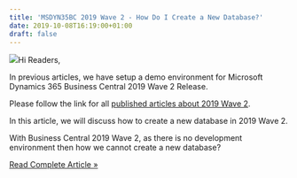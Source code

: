 ```yaml
---
title: 'MSDYN35BC 2019 Wave 2 - How Do I Create a New Database?'
date: 2019-10-08T16:19:00+01:00
draft: false
---
```


[![](https://1.bp.blogspot.com/-v1VV6eKj7Cc/WGDKatrsYjI/AAAAAAAAIvw/nuUaD_xfgPwl028DLKHAsmEAgLgTIA9wgCPcBGAYYCw/s200/what-is-dia.jpg)](https://1.bp.blogspot.com/-v1VV6eKj7Cc/WGDKatrsYjI/AAAAAAAAIvw/nuUaD_xfgPwl028DLKHAsmEAgLgTIA9wgCPcBGAYYCw/s1600/what-is-dia.jpg)Hi Readers,  
  
In previous articles, we have setup a demo environment for Microsoft Dynamics 365 Business Central 2019 Wave 2 Release.  
  
Please follow the link for all [published articles about 2019 Wave 2](https://saurav-nav.blogspot.com/p/msdyn365bc-2019-wave-2.html).  
  
In this article, we will discuss how to create a new database in 2019 Wave 2.  
  
With Business Central 2019 Wave 2, as there is no development environment then how we cannot create a new database?  
  

[Read Complete Article »](https://saurav-nav.blogspot.com/2019/10/msdyn35bc-2019-wave-2-how-do-i-create.html#more)